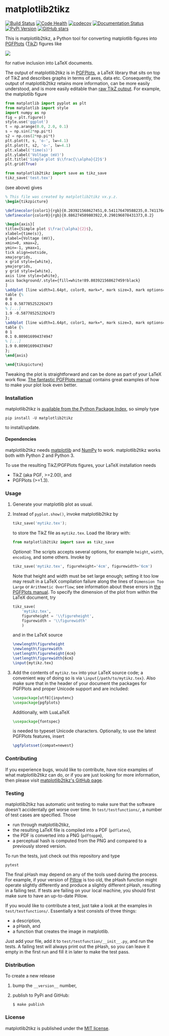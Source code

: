 # matplotlib2tikz

[![Build Status](https://travis-ci.org/nschloe/matplotlib2tikz.svg?branch=master)](https://travis-ci.org/nschloe/matplotlib2tikz)
[![Code Health](https://landscape.io/github/nschloe/matplotlib2tikz/master/landscape.png)](https://landscape.io/github/nschloe/matplotlib2tikz/master)
[![codecov](https://codecov.io/gh/nschloe/matplotlib2tikz/branch/master/graph/badge.svg)](https://codecov.io/gh/nschloe/matplotlib2tikz)
[![Documentation Status](https://readthedocs.org/projects/matplotlib2tikz/badge/?version=latest)](https://readthedocs.org/projects/matplotlib2tikz/?badge=latest)
[![PyPi Version](https://img.shields.io/pypi/v/matplotlib2tikz.svg)](https://pypi.python.org/pypi/matplotlib2tikz)
[![GitHub stars](https://img.shields.io/github/stars/nschloe/matplotlib2tikz.svg?style=social&label=Star&maxAge=2592000)](https://github.com/nschloe/matplotlib2tikz)

This is matplotlib2tikz, a Python tool for converting matplotlib figures into
[PGFPlots](https://www.ctan.org/pkg/pgfplots)
([TikZ](https://www.ctan.org/pkg/pgf)) figures like

![](https://nschloe.github.io/matplotlib2tikz/latex3.png)

for native inclusion into LaTeX documents.

The output of matplotlib2tikz is in
[PGFPlots](http://pgfplots.sourceforge.net/pgfplots.pdf), a LaTeX library that
sits on top of TikZ and describes graphs in terms of axes, data etc.
Consequently, the output of matplotlib2tikz retains more information, can be
more easily understood, and is more easily editable than [raw TikZ output](http://matplotlib.org/users/whats_new.html#pgf-tikz-backend).
For example, the matplotlib figure
```python
from matplotlib import pyplot as plt
from matplotlib import style
import numpy as np
fig = plt.figure()
style.use('ggplot')
t = np.arange(0.0, 2.0, 0.1)
s = np.sin(2*np.pi*t)
s2 = np.cos(2*np.pi*t)
plt.plot(t, s, 'o-', lw=4.1)
plt.plot(t, s2, 'o-', lw=4.1)
plt.xlabel('time(s)')
plt.ylabel('Voltage (mV)')
plt.title('Simple plot $\\frac{\\alpha}{2}$')
plt.grid(True)

from matplotlib2tikz import save as tikz_save
tikz_save('test.tex')
```
(see above) gives
```latex
% This file was created by matplotlib2tikz vx.y.z.
\begin{tikzpicture}

\definecolor{color1}{rgb}{0.203921568627451,0.541176470588235,0.741176470588235}
\definecolor{color0}{rgb}{0.886274509803922,0.290196078431373,0.2}

\begin{axis}[
title={Simple plot $\frac{\alpha}{2}$},
xlabel={time(s)},
ylabel={Voltage (mV)},
xmin=0, xmax=2,
ymin=-1, ymax=1,
tick align=outside,
xmajorgrids,
x grid style={white},
ymajorgrids,
y grid style={white},
axis line style={white},
axis background/.style={fill=white!89.803921568627459!black}
]
\addplot [line width=1.64pt, color0, mark=*, mark size=3, mark options={solid,draw=black}]
table {%
0 0
0.1 0.587785252292473
% [...]
1.9 -0.587785252292473
};
\addplot [line width=1.64pt, color1, mark=*, mark size=3, mark options={solid,draw=black}]
table {%
0 1
0.1 0.809016994374947
% [...]
1.9 0.809016994374947
};
\end{axis}

\end{tikzpicture}
```
Tweaking the plot is straightforward and can be done as part of your LaTeX
work flow.
[The fantastic PGFPlots manual](http://pgfplots.sourceforge.net/pgfplots.pdf)
contains great examples of how to make your plot look even better.

### Installation

matplotlib2tikz is [available from the Python Package
Index](https://pypi.python.org/pypi/matplotlib2tikz/), so
simply type
```
pip install -U matplotlib2tikz
```
to install/update.


#### Dependencies

matplotlib2tikz needs [matplotlib](http://matplotlib.org/) and
[NumPy](http://www.numpy.org/) to work. matplotlib2tikz works both with
Python 2 and Python 3.

To use the resulting TikZ/PGFPlots figures, your LaTeX installation needs

  * TikZ (aka PGF, >=2.00), and
  * PGFPlots (>=1.3).


### Usage

1. Generate your matplotlib plot as usual.

2. Instead of `pyplot.show()`, invoke matplotlib2tikz by
    ```python
    tikz_save('mytikz.tex');
    ```
   to store the TikZ file as `mytikz.tex`. Load the library with:
    ```python
    from matplotlib2tikz import save as tikz_save
    ```
   _Optional:_
   The scripts accepts several options, for example `height`, `width`,
   `encoding`, and some others. Invoke by
    ```python
    tikz_save('mytikz.tex', figureheight='4cm', figurewidth='6cm')
    ```
   Note that height and width must be set large enough; setting it too low may
   result in a LaTeX compilation failure along the lines of `Dimension Too Large` or `Arithmetic Overflow`;
   see information about these errors in [the PGFPlots manual](http://pgfplots.sourceforge.net/pgfplots.pdf).
   To specify the dimension of the plot from within the LaTeX document, try
    ```python
    tikz_save(
        'mytikz.tex',
        figureheight = '\\figureheight',
        figurewidth = '\\figurewidth'
        )
    ```
    and in the LaTeX source
    ```latex
    \newlength\figureheight
    \newlength\figurewidth
    \setlength\figureheight{4cm}
    \setlength\figurewidth{6cm}
    \input{mytikz.tex}
    ```

3. Add the contents of `mytikz.tex` into your LaTeX source code; a convenient
   way of doing so is via `\input{/path/to/mytikz.tex}`. Also make sure that
   in the header of your document the packages for PGFPlots and proper Unicode
   support and are included:
    ```latex
    \usepackage[utf8]{inputenc}
    \usepackage{pgfplots}
    ```
   Additionally, with LuaLaTeX
    ```latex
    \usepackage{fontspec}
    ```
   is needed to typeset Unicode characters.
   Optionally, to use the latest PGFPlots features, insert
    ```latex
    \pgfplotsset{compat=newest}
    ```

### Contributing

If you experience bugs, would like to contribute, have nice examples of what
matplotlib2tikz can do, or if you are just looking for more information, then
please visit
[matplotlib2tikz's GitHub page](https://github.com/nschloe/matplotlib2tikz).


### Testing

matplotlib2tikz has automatic unit testing to make sure that the software
doesn't accidentally get worse over time. In `test/testfunctions/`, a number of
test cases are specified. Those

 * run through matplotlib2tikz,
 * the resulting LaTeX file is compiled into a PDF (`pdflatex`),
 * the PDF is converted into a PNG (`pdftoppm`),
 * a perceptual hash is computed from the PNG and compared to a previously
   stored version.

To run the tests, just check out this repository and type
```
pytest
```

The final pHash may depend on any of the tools used during the process. For
example, if your version of [Pillow](https://pypi.python.org/pypi/Pillow/3.0.0)
is too old, the pHash function might operate slightly differently and produce a
slightly different pHash, resulting in a failing test. If tests are failing on
your local machine, you should first make sure to have an up-to-date Pillow.

If you would like to contribute a test, just take a look at the examples in
`test/testfunctions/`. Essentially a test consists of three things:

  * a description,
  * a pHash, and
  * a function that creates the image in matplotlib.

Just add your file, add it to `test/testfunction/__init__.py`, and run the
tests. A failing test will always print out the pHash, so you can leave it
empty in the first run and fill it in later to make the test pass.

### Distribution

To create a new release

1. bump the `__version__` number,

2. publish to PyPi and GitHub:
    ```
    $ make publish
    ```

### License

matplotlib2tikz is published under the [MIT license](https://en.wikipedia.org/wiki/MIT_License).

